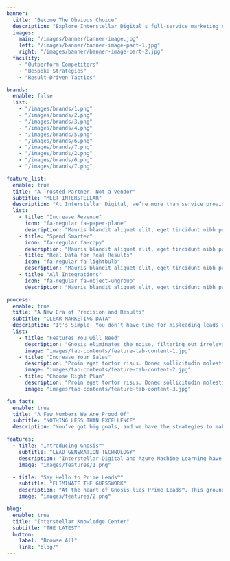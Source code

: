 ```yaml
---
banner:
  title: "Become The Obvious Choice"
  description: "Explore Interstellar Digital's full-service marketing solutions to see how we can help you boost exposure, generate leads, and turn visitors into loyal customers."
  images:
    main: "/images/banner/banner-image.jpg"
    left: "/images/banner/banner-image-part-1.jpg"
    right: "/images/banner/banner-image-part-2.jpg"
  facility:
    - "Outperform Competitors"
    - "Bespoke Strategies"
    - "Result-Driven Tactics"

brands:
  enable: false
  list:
    - "/images/brands/1.png"
    - "/images/brands/2.png"
    - "/images/brands/3.png"
    - "/images/brands/4.png"
    - "/images/brands/5.png"
    - "/images/brands/6.png"
    - "/images/brands/7.png"
    - "/images/brands/2.png"
    - "/images/brands/6.png"
    - "/images/brands/7.png"

feature_list:
  enable: true
  title: "A Trusted Partner, Not a Vendor"
  subtitle: "MEET INTERSTELLAR"
  description: "At Interstellar Digital, we’re more than service providers – we’re your trusted advisors here to help you navigate the complex world of marketing."
  list:
    - title: "Increase Revenue"
      icon: "fa-regular fa-paper-plane"
      description: "Mauris blandit aliquet elit, eget tincidunt nibh pulvinar a. Mauris blandit aliquet elit, eget tincidunt pulvinar a. Curabitur aliquet quam id dui posuere"
    - title: "Spend Smarter"
      icon: "fa-regular fa-copy"
      description: "Mauris blandit aliquet elit, eget tincidunt nibh pulvinar a. Mauris blandit aliquet elit, eget tincidunt pulvinar a. Curabitur aliquet quam id dui posuere"
    - title: "Real Data for Real Results"
      icon: "fa-regular fa-lightbulb"
      description: "Mauris blandit aliquet elit, eget tincidunt nibh pulvinar a. Mauris blandit aliquet elit, eget tincidunt pulvinar a. Curabitur aliquet quam id dui posuere"
    - title: "All Integrations"
      icon: "fa-regular fa-object-ungroup"
      description: "Mauris blandit aliquet elit, eget tincidunt nibh pulvinar a. Mauris blandit aliquet elit, eget tincidunt pulvinar a. Curabitur aliquet quam id dui posuere"

process:
  enable: true
  title: "A New Era of Precision and Results"
  subtitle: "CLEAR MARKETING DATA"
  description: "It's Simple: You don’t have time for misleading leads and KPIs."
  list:
    - title: "Features You will Need"
      description: "Gnosis eliminates the noise, filtering out irrelevant data like page visits, spam calls, and forms. As a result, we’re able to provide our customers with a precise cost per lead, enabling strategic decision-making that directly influences your revenue streams."
      image: "images/tab-contents/feature-tab-content-1.jpg"
    - title: "Increase Your Sales"
      description: "Proin eget tortor risus. Donec sollicitudin molestie imperdiet et, porttitor at sem."
      image: "images/tab-contents/feature-tab-content-2.jpg"
    - title: "Choose Right Plan"
      description: "Proin eget tortor risus. Donec sollicitudin molestie imperdiet et, porttitor at sem."
      image: "images/tab-contents/feature-tab-content-3.jpg"

fun_fact:
  enable: true
  title: "A Few Numbers We Are Proud Of"
  subtitle: "NOTHING LESS THAN EXCELLENCE"
  description: "You’ve got big goals, and we have the strategies to make them a reality. At Interstellar Digital, we understand and put into action the methods we know drive success, and what makes us unique is how we make these methods work even better for your business."

features:
  - title: "Introducing Gnosis™"
    subtitle: "LEAD GENERATION TECHNOLOGY"
    description: "Interstellar Digital and Azure Machine Learning have partnered to develop a cutting-edge, proprietary software called Gnosis. Harnessing the incredible power of AI and machine learning, Gnosis transforms your analytical data and market segments into actionable insights. Through a meticulous process analyzing 103-point identifiers, Gnosis expertly pinpoints the most lucrative pathways for your business."
    image: "images/features/1.png"

  - title: "Say Hello to Prime Leads™"
    subtitle: "ELIMINATE THE GUESSWORK"
    description: "At the heart of Gnosis lies Prime Leads™. This groundbreaking feature enables us to identify and focus on leads with the highest potential – your Prime Leads™. By leveraging the analytical power of AI and machine learning, we ensure that our reported leads are accurate, genuine, and promising. You’ll never have to invest in leads that lack value or relevance again."
    image: "images/features/2.png"

blog:
  enable: true
  title: "Interstellar Knowledge Center"
  subtitle: "THE LATEST"
  button:
    label: "Browse All"
    link: "blog/"
---
```

